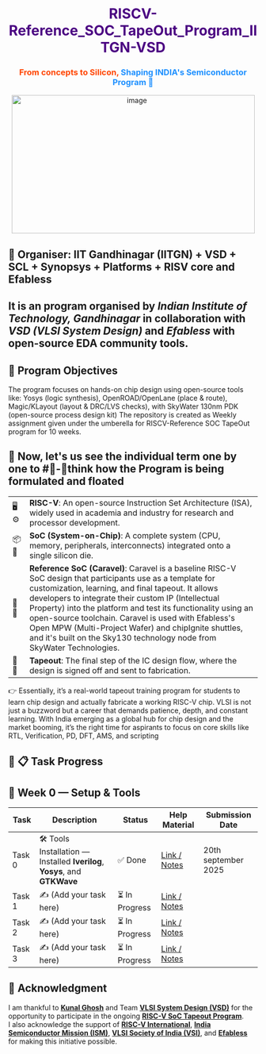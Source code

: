 <h1 align="center" style="color:#4B0082;">
RISCV-Reference_SOC_TapeOut_Program_IITGN-VSD
</h1>

<h3 align="center" style="color:#FF4500;">
From concepts to Silicon, <span style="color:#1E90FF;">Shaping INDIA's Semiconductor Program 🤞</span>
</h3>
<p align="center">
  <img width="491" height="279" alt="image" src="https://github.com/user-attachments/assets/8c1416df-2490-43b8-906b-666b3d9aad75" />
</p>

## 📌 Organiser: IIT Gandhinagar (IITGN) + VSD + SCL + Synopsys + Platforms + RISV core and Efabless 
It is an program organised by *Indian Institute of Technology, Gandhinagar* in collaboration with *VSD (VLSI System Design)* and *Efabless* with open-source EDA community tools.
---

## 📌 Program Objectives
The program focuses on hands-on chip design using open-source tools like: Yosys (logic synthesis), OpenROAD/OpenLane (place & route), Magic/KLayout (layout & DRC/LVS checks), with SkyWater 130nm PDK (open-source process design kit)
The repository is created as Weekly assignment given under the umberella for RISCV-Reference SOC TapeOut program for 10 weeks.

## 🧐 Now, let's us see the individual term one by one to #🧠-💭think how the Program is being formulated and floated
<p align="justify">

<table>
  <tr>
    <td>🖥️⚙️</td>
    <td><b>RISC-V</b>: An open-source Instruction Set Architecture (ISA), widely used in academia and industry for research and processor development.</td>
  </tr>
  <tr>
    <td>📦🔗</td>
    <td><b>SoC (System-on-Chip)</b>: A complete system (CPU, memory, peripherals, interconnects) integrated onto a single silicon die.</td>
  </tr>
  <tr>
    <td>🚀📐</td>
    <td><b>Reference SoC (Caravel)</b>: Caravel is a baseline RISC-V SoC design that participants use as a template for customization, learning, and final tapeout. It allows developers to integrate their custom IP (Intellectual Property) into the platform and test its functionality using an open-source toolchain. Caravel is used with Efabless's Open MPW (Multi-Project Wafer) and chipIgnite shuttles, and it's built on the Sky130 technology node from SkyWater Technologies.</td>
  </tr>
  <tr>
    <td>🔲🧩</td>
    <td><b>Tapeout</b>: The final step of the IC design flow, where the design is signed off and sent to fabrication.</td>
  </tr>
</table>

</p>
👉 Essentially, it’s a real-world tapeout training program for students to learn chip design and actually fabricate a working RISC-V chip. 
VLSI is not just a buzzword but a career that demands patience, depth, and constant learning. With India emerging as a global hub for chip design and the market booming, it’s the right time for aspirants to focus on core skills like RTL, Verification, PD, DFT, AMS, and scripting

## 📌 📋 Task Progress
## 📅 Week 0 — Setup & Tools


| Task   | Description | Status   | Help Material | Submission Date |
|--------|-------------|----------|---------------|-----------------|
| Task 0 | 🛠️ Tools Installation — Installed **Iverilog**, **Yosys**, and **GTKWave** | ✅ Done | [Link / Notes]() |20th september 2025|
| Task 1 | ✍️ (Add your task here) | ⏳ In Progress | [Link / Notes]() |
| Task 2 | ✍️ (Add your task here) | ⏳ In Progress | [Link / Notes]() |
| Task 3 | ✍️ (Add your task here) | ⏳ In Progress | [Link / Notes]() |


## 🙏 Acknowledgment
I am thankful to <u>**Kunal Ghosh**</u> and Team <u>**VLSI System Design (VSD)**</u> for the opportunity to participate in the ongoing <u>**RISC-V SoC Tapeout Program**</u>.  
I also acknowledge the support of <u>**RISC-V International**</u>, <u>**India Semiconductor Mission (ISM)**</u>, <u>**VLSI Society of India (VSI)**</u>, and <u>**Efabless**</u> for making this initiative possible.  
